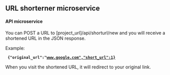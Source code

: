 ## URL shorterner microservice

#### API microservice  
You can POST a URL to [project_url]/api/shorturl/new and you will receive a shortened URL in the JSON response.

  Example:    

<code> __{"original_url":"www.google.com","short_url":1}__  </code>

When you visit the shortened URL, it will redirect to your original link.
